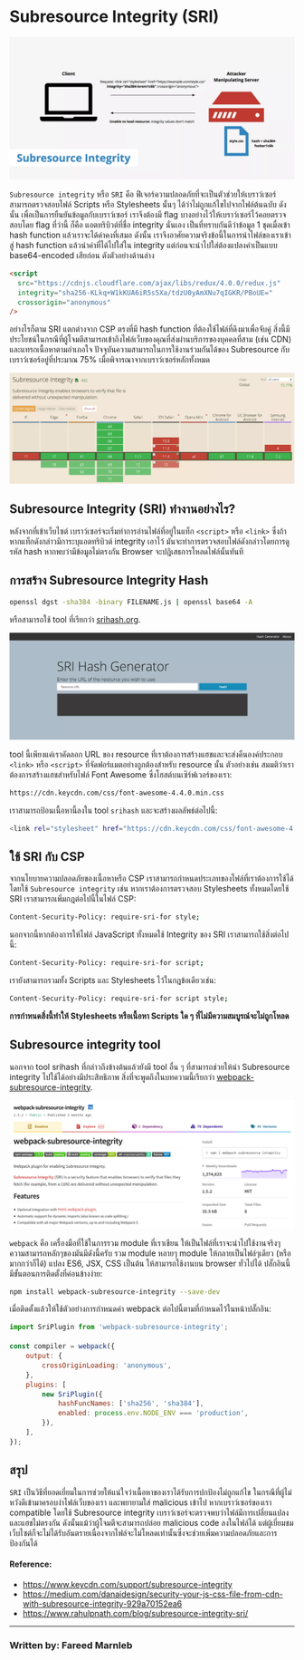 # Subresource Integrity (SRI)

![](images/subresource-integrity-lg@2x.webp)

`Subresource integrity` หรือ `SRI` คือ ฟีเจอร์ความปลอดภัยที่จะเป็นตัวช่วยให้เบราว์เซอร์ สามารถตรวจสอบไฟล์ Scripts หรือ Stylesheets นั้นๆ ได้ว่าไม่ถูกแก้ไขไปจากไฟล์ต้นฉบับ ดังนั้น เพื่อเป็นการยืนยันข้อมูลกับเบราว์เซอร์ เราจึงต้องมี flag บางอย่างไว้ให้เบราว์เซอร์ไว้คอยตรวจสอบโดย flag ที่ว่านี้ ก็คือ แอตทริบิวต์ที่ชื่อ integrity นั่นเอง เป็นที่ทราบกันดีว่าข้อมูล 1 ชุดเมื่อเข้า hash function แล้วเราจะได้ค่าคงที่เสมอ ดังนั้น เราจึงอาศัยความจริงข้อนี้ในการนำไฟล์ของเราเข้าสู่ hash function แล้วนำค่าที่ได้ไปใส่ใน integrity แต่ก่อนจะนำไปใส่ต้องแปลงค่าเป็นแบบ base64-encoded เสียก่อน ดังตัวอย่างด้านล่าง

```html 
<script
  src="https://cdnjs.cloudflare.com/ajax/libs/redux/4.0.0/redux.js"
  integrity="sha256-KLkq+W1kKUA6iR5s5Xa/tdzU0yAmXNu7qIGKR/PBoUE="
  crossorigin="anonymous"
/>
```

อย่างไรก็ตาม SRI แตกต่างจาก CSP ตรงที่มี hash function ที่ต้องใช้ไฟล์ที่ดึงมาเพื่อจับคู่ สิ่งนี้มีประโยชน์ในกรณีที่ผู้โจมตีสามารถเข้าถึงไฟล์เว็บของคุณที่ส่งผ่านบริการของบุคคลที่สาม (เช่น CDN) และแทรกเนื้อหาตามอำเภอใจ ปัจจุบันความสามารถในการใช้งานร่วมกันได้ของ Subresource กับเบราว์เซอร์อยู่ที่ประมาณ 75% เมื่อพิจารณาจากเบราว์เซอร์หลักทั้งหมด 

![](images/subresource-integrity-support-2018-1-lg@2x.webp)

## Subresource Integrity (SRI) ทำงานอย่างไร?

หลังจากที่เข้าเว็บไซต์ เบราว์เซอร์จะเริ่มทำการอ่านไฟล์ที่อยู่ในแท็ก `<script>` หรือ `<link>` ซึ่งถ้าหากแท็กดังกล่าวมีการะบุแอตทริบิวต์ integrity เอาไว้ มันจะทำการตรวจสอบไฟล์ดังกล่าวโดยการดูรหัส hash หากพบว่ามีข้อมูลไม่ตรงกัน Browser จะปฎิเสธการโหลดไฟล์นั้นทันที 

## การสร้าง Subresource Integrity Hash

```bash
openssl dgst -sha384 -binary FILENAME.js | openssl base64 -A
```
หรือสามารถใช้ tool ที่เรียกว่า [srihash.org](https://www.srihash.org/).

![](images/sri-hash-generator-lg@2x.webp)

tool นี้เพียงแค่เราคัดลอก URL ของ resource ที่เราต้องการสร้างแฮชและจะส่งคืนองค์ประกอบ `<link>` หรือ `<script>` ที่จัดฟอร์แมตอย่างถูกต้องสำหรับ resource นั้น ตัวอย่างเช่น สมมติว่าเราต้องการสร้างแฮชสำหรับไฟล์ Font Awesome ซึ่งโฮสต์บนเซิร์ฟเวอร์ของเรา: 

```bash
https://cdn.keycdn.com/css/font-awesome-4.4.0.min.css
```

เราสามารถป้อนเนื้อหานี้ลงใน tool `srihash` และจะสร้างผลลัพธ์ต่อไปนี้: 

```bash
<link rel="stylesheet" href="https://cdn.keycdn.com/css/font-awesome-4.4.0.min.css" integrity="sha384-MI32KR77SgI9QAPUs+6R7leEOwtop70UsjEtFEezfKnMjXWx15NENsZpfDgq8m8S" crossorigin="anonymous">
```
## ใช้ SRI กับ CSP

จากนโยบายความปลอดภัยของเนื้อหาหรือ CSP เราสามารถกำหนดประเภทของไฟล์ที่เราต้องการใช้ได้ โดยใช้ `Subresource integrity` เช่น หากเราต้องการตรวจสอบ Stylesheets ทั้งหมดโดยใช้ SRI เราสามารถเพิ่มกฎต่อไปนี้ในไฟล์ CSP: 

```bash
Content-Security-Policy: require-sri-for style;
```
นอกจากนี้หากต้องการให้ไฟล์ JavaScript ทั้งหมดใช้ Integrity ของ SRI เราสามารถใช้สิ่งต่อไปนี้:

```bash
Content-Security-Policy: require-sri-for script;
```

เรายังสามารถรวมทั้ง Scripts และ Stylesheets ไว้ในกฎข้อเดียวเช่น:

```bash
Content-Security-Policy: require-sri-for script style;
```
**การกำหนดสิ่งนี้ทำให้ Stylesheets หรือเนื้อหา Scripts ใด ๆ ที่ไม่มีความสมบูรณ์จะไม่ถูกโหลด**

## Subresource integrity tool

นอกจาก tool srihash ที่กล่าวถึงข้างต้นแล้วยังมี tool อื่น ๆ ที่สามารถช่วยให้นำ Subresource integrity ไปใช้ได้อย่างมีประสิทธิภาพ สิ่งที่จะพูดถึงในบทความนี้เรียกว่า [webpack-subresource-integrity](https://www.npmjs.com/package/webpack-subresource-integrity). 

![](images/webpack.png)

`webpack` คือ เครื่องมือที่ใช้ในการรวม module ที่เราเขียน ให้เป็นไฟล์ที่เราจะนำไปใช้งานจริงๆ ความสามารถหลักๆของมันมีดังนี้ครับ รวม module หลายๆ module ให้กลายเป็นไฟล์ๆเดียว (หรือมากกว่าก็ได้) แปลง ES6, JSX, CSS เป็นต้น ให้สามารถใช้งานบน browser ทั่วไปได้ ปลั๊กอินนี้มีขั้นตอนการติดตั้งที่ค่อนข้างง่าย: 

```bash
npm install webpack-subresource-integrity --save-dev
```

เมื่อติดตั้งแล้วให้ใช้ตัวอย่างการกำหนดค่า webpack ต่อไปนี้ตามที่กำหนดไว้ในหน้าปลั๊กอิน: 

```javascript
import SriPlugin from 'webpack-subresource-integrity';

const compiler = webpack({
    output: {
        crossOriginLoading: 'anonymous',
    },
    plugins: [
        new SriPlugin({
            hashFuncNames: ['sha256', 'sha384'],
            enabled: process.env.NODE_ENV === 'production',
        }),
    ],
});
```

## สรุป

`SRI` เป็นวิธีที่ยอดเยี่ยมในการช่วยให้แน่ใจว่าเนื้อหาของเราได้รับการปกป้องไม่ถูกแก้ไข ในกรณีที่ผู้ไม่หวังดีเข้ามาครอบงำไฟล์เว็บของเรา และพยายามใส่ malicious เข้าไป หากเบราว์เซอร์ของเรา compatible โดยใช้ Subresource integrity เบราว์เซอร์จะตรวจพบว่าไฟล์มีการเปลี่ยนแปลงและแฮชไม่ตรงกัน ดังนั้นแม้ว่าผู้โจมตีจะสามารถปล่อย malicious code ลงในไฟล์ได้ แต่ผู้เยี่ยมชมเว็บไซต์ก็จะไม่ได้รับอันตรายเนื่องจากไฟล์จะไม่โหลดเท่านั้นซึ่งจะช่วยเพิ่มความปลอดภัยและการป้องกันได้

#### Reference:

+ https://www.keycdn.com/support/subresource-integrity
+ https://medium.com/danaidesign/security-your-js-css-file-from-cdn-with-subresource-integrity-929a70152ea6
+ https://www.rahulpnath.com/blog/subresource-integrity-sri/

---

### Written by: Fareed Marnleb
